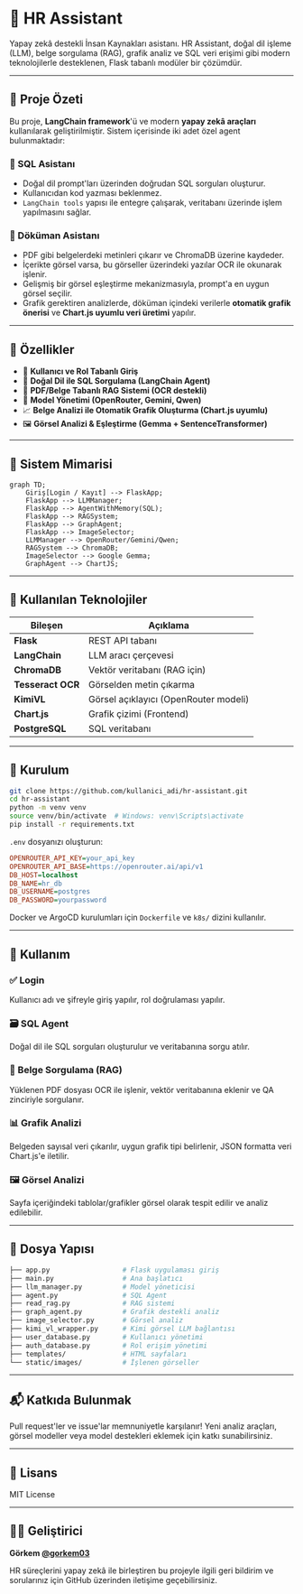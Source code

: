 # 🤖 HR Assistant

Yapay zekâ destekli İnsan Kaynakları asistanı. HR Assistant, doğal dil işleme (LLM), belge sorgulama (RAG), grafik analiz ve SQL veri erişimi gibi modern teknolojilerle desteklenen, Flask tabanlı modüler bir çözümdür.

---

## 📌 Proje Özeti

Bu proje, **LangChain framework**'ü ve modern **yapay zekâ araçları** kullanılarak geliştirilmiştir. Sistem içerisinde iki adet özel agent bulunmaktadır:

### 🧠 SQL Asistanı
- Doğal dil prompt'ları üzerinden doğrudan SQL sorguları oluşturur.
- Kullanıcıdan kod yazması beklenmez.
- `LangChain tools` yapısı ile entegre çalışarak, veritabanı üzerinde işlem yapılmasını sağlar.

### 📄 Döküman Asistanı
- PDF gibi belgelerdeki metinleri çıkarır ve ChromaDB üzerine kaydeder.
- İçerikte görsel varsa, bu görseller üzerindeki yazılar OCR ile okunarak işlenir.
- Gelişmiş bir görsel eşleştirme mekanizmasıyla, prompt'a en uygun görsel seçilir.
- Grafik gerektiren analizlerde, döküman içindeki verilerle **otomatik grafik önerisi** ve **Chart.js uyumlu veri üretimi** yapılır.

---

## 🚀 Özellikler

- 🔐 **Kullanıcı ve Rol Tabanlı Giriş**
- 💬 **Doğal Dil ile SQL Sorgulama (LangChain Agent)**
- 📄 **PDF/Belge Tabanlı RAG Sistemi (OCR destekli)**
- 🧠 **Model Yönetimi (OpenRouter, Gemini, Qwen)**
- 📈 **Belge Analizi ile Otomatik Grafik Oluşturma (Chart.js uyumlu)**
- 🖼️ **Görsel Analizi & Eşleştirme (Gemma + SentenceTransformer)**

---

## 🧱 Sistem Mimarisi

```mermaid
graph TD;
    Giriş[Login / Kayıt] --> FlaskApp;
    FlaskApp --> LLMManager;
    FlaskApp --> AgentWithMemory(SQL);
    FlaskApp --> RAGSystem;
    FlaskApp --> GraphAgent;
    FlaskApp --> ImageSelector;
    LLMManager --> OpenRouter/Gemini/Qwen;
    RAGSystem --> ChromaDB;
    ImageSelector --> Google Gemma;
    GraphAgent --> ChartJS;
```

---

## 🧰 Kullanılan Teknolojiler

| Bileşen | Açıklama |
|--------|----------|
| **Flask** | REST API tabanı |
| **LangChain** | LLM aracı çerçevesi |
| **ChromaDB** | Vektör veritabanı (RAG için) |
| **Tesseract OCR** | Görselden metin çıkarma |
| **KimiVL** | Görsel açıklayıcı (OpenRouter modeli) |
| **Chart.js** | Grafik çizimi (Frontend) |
| **PostgreSQL** | SQL veritabanı |

---

## 🔧 Kurulum

```bash
git clone https://github.com/kullanici_adi/hr-assistant.git
cd hr-assistant
python -m venv venv
source venv/bin/activate  # Windows: venv\Scripts\activate
pip install -r requirements.txt
```

`.env` dosyanızı oluşturun:

```ini
OPENROUTER_API_KEY=your_api_key
OPENROUTER_API_BASE=https://openrouter.ai/api/v1
DB_HOST=localhost
DB_NAME=hr_db
DB_USERNAME=postgres
DB_PASSWORD=yourpassword
```

Docker ve ArgoCD kurulumları için `Dockerfile` ve `k8s/` dizini kullanılır.

---

## 📌 Kullanım

### ✅ Login
Kullanıcı adı ve şifreyle giriş yapılır, rol doğrulaması yapılır.

### 🗃️ SQL Agent
Doğal dil ile SQL sorguları oluşturulur ve veritabanına sorgu atılır.

### 📄 Belge Sorgulama (RAG)
Yüklenen PDF dosyası OCR ile işlenir, vektör veritabanına eklenir ve QA zinciriyle sorgulanır.

### 📊 Grafik Analizi
Belgeden sayısal veri çıkarılır, uygun grafik tipi belirlenir, JSON formatta veri Chart.js'e iletilir.

### 🖼️ Görsel Analizi
Sayfa içeriğindeki tablolar/grafikler görsel olarak tespit edilir ve analiz edilebilir.

---

## 📁 Dosya Yapısı

```bash
├── app.py                  # Flask uygulaması giriş
├── main.py                 # Ana başlatıcı
├── llm_manager.py          # Model yöneticisi
├── agent.py                # SQL Agent
├── read_rag.py             # RAG sistemi
├── graph_agent.py          # Grafik destekli analiz
├── image_selector.py       # Görsel analiz
├── kimi_vl_wrapper.py      # Kimi görsel LLM bağlantısı
├── user_database.py        # Kullanıcı yönetimi
├── auth_database.py        # Rol erişim yönetimi
├── templates/              # HTML sayfaları
└── static/images/          # İşlenen görseller
```

---

## 📬 Katkıda Bulunmak
Pull request'ler ve issue'lar memnuniyetle karşılanır! Yeni analiz araçları, görsel modeller veya model destekleri eklemek için katkı sunabilirsiniz.

---

## 📜 Lisans
MIT License

---

## 🧑‍💻 Geliştirici
**Görkem [@gorkem03](https://github.com/gorkem03)**

HR süreçlerini yapay zekâ ile birleştiren bu projeyle ilgili geri bildirim ve sorularınız için GitHub üzerinden iletişime geçebilirsiniz.

